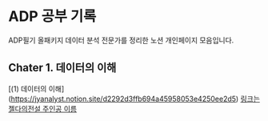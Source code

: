 # ADP 공부 기록
ADP필기 올패키지 데이터 분석 전문가를 정리한 노션 개인페이지 모음입니다.


## Chater 1. 데이터의 이해
[(1) 데이터의 이해] (https://jyanalyst.notion.site/d2292d3ffb694a45958053e4250ee2d5)
[링크는 젤다의전설 주인공 이름](http://zeldahagoshipda.com)
